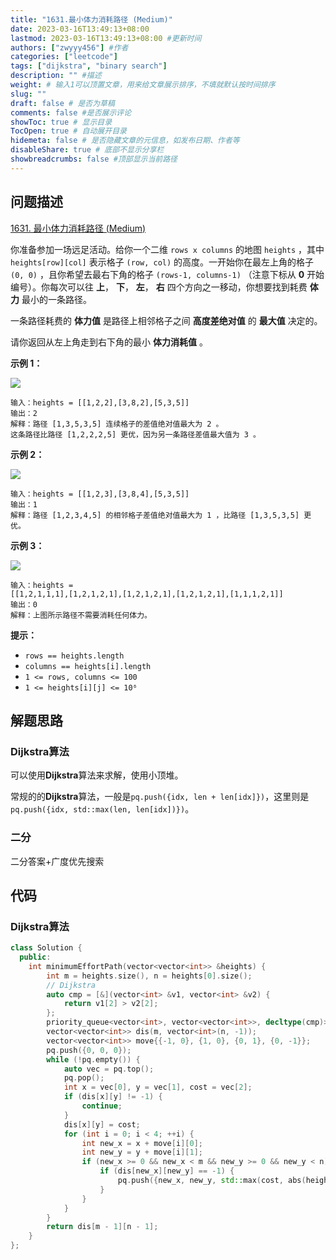 ```yaml
---
title: "1631.最小体力消耗路径 (Medium)"
date: 2023-03-16T13:49:13+08:00
lastmod: 2023-03-16T13:49:13+08:00 #更新时间
authors: ["zwyyy456"] #作者
categories: ["leetcode"]
tags: ["dijkstra", "binary search"]
description: "" #描述
weight: # 输入1可以顶置文章，用来给文章展示排序，不填就默认按时间排序
slug: ""
draft: false # 是否为草稿
comments: false #是否展示评论
showToc: true # 显示目录
TocOpen: true # 自动展开目录
hidemeta: false # 是否隐藏文章的元信息，如发布日期、作者等
disableShare: true # 底部不显示分享栏
showbreadcrumbs: false #顶部显示当前路径
---
```

## 问题描述
[1631. 最小体力消耗路径 (Medium)](https://leetcode.cn/problems/path-with-minimum-effort/)

你准备参加一场远足活动。给你一个二维 `rows x columns` 的地图 `heights` ，其中
`heights[row][col]` 表示格子 `(row, col)` 的高度。一开始你在最左上角的格子 `(0,
0)` ，且你希望去最右下角的格子 `(rows-1, columns-1)` （注意下标从 **0**
开始编号）。你每次可以往 **上**， **下**， **左**， **右** 四个方向之一移动，你想要找到耗费
**体力** 最小的一条路径。

一条路径耗费的 **体力值** 是路径上相邻格子之间 **高度差绝对值** 的 **最大值** 决定的。

请你返回从左上角走到右下角的最小 **体力消耗值** 。

**示例 1：**

![](https://pic-upyun.zwyyy456.tech/smms/2023-12-26-065338.png)

```
输入：heights = [[1,2,2],[3,8,2],[5,3,5]]
输出：2
解释：路径 [1,3,5,3,5] 连续格子的差值绝对值最大为 2 。
这条路径比路径 [1,2,2,2,5] 更优，因为另一条路径差值最大值为 3 。

```

**示例 2：**

![](https://pic-upyun.zwyyy456.tech/smms/2023-12-26-065339.png)

```
输入：heights = [[1,2,3],[3,8,4],[5,3,5]]
输出：1
解释：路径 [1,2,3,4,5] 的相邻格子差值绝对值最大为 1 ，比路径 [1,3,5,3,5] 更优。

```

**示例 3：**

![](https://pic-upyun.zwyyy456.tech/smms/2023-12-26-65340.png)

```
输入：heights =
[[1,2,1,1,1],[1,2,1,2,1],[1,2,1,2,1],[1,2,1,2,1],[1,1,1,2,1]]
输出：0
解释：上图所示路径不需要消耗任何体力。

```

**提示：**

- `rows == heights.length`
- `columns == heights[i].length`
- `1 <= rows, columns <= 100`
- `1 <= heights[i][j] <= 10⁶`

## 解题思路
### Dijkstra算法
可以使用**Dijkstra**算法来求解，使用小顶堆。

常规的的**Dijkstra**算法，一般是`pq.push({idx, len + len[idx]})`，这里则是`pq.push({idx, std::max(len, len[idx])})`。

### 二分
二分答案+广度优先搜索

## 代码
### Dijkstra算法
```cpp
class Solution {
  public:
    int minimumEffortPath(vector<vector<int>> &heights) {
        int m = heights.size(), n = heights[0].size();
        // Dijkstra
        auto cmp = [&](vector<int> &v1, vector<int> &v2) {
            return v1[2] > v2[2];
        };
        priority_queue<vector<int>, vector<vector<int>>, decltype(cmp)> pq(cmp);
        vector<vector<int>> dis(m, vector<int>(n, -1));
        vector<vector<int>> move{{-1, 0}, {1, 0}, {0, 1}, {0, -1}};
        pq.push({0, 0, 0});
        while (!pq.empty()) {
            auto vec = pq.top();
            pq.pop();
            int x = vec[0], y = vec[1], cost = vec[2];
            if (dis[x][y] != -1) {
                continue;
            }
            dis[x][y] = cost;
            for (int i = 0; i < 4; ++i) {
                int new_x = x + move[i][0];
                int new_y = y + move[i][1];
                if (new_x >= 0 && new_x < m && new_y >= 0 && new_y < n) {
                    if (dis[new_x][new_y] == -1) {
                        pq.push({new_x, new_y, std::max(cost, abs(heights[x][y] - heights[new_x][new_y]))});
                    }
                }
            }
        }
        return dis[m - 1][n - 1];
    }
};
```
